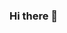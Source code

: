 ### Hi there 👋

<!--
**AJaySgr/AJaySgr** is a ✨ _special_ ✨ repository because its `README.md` (this file) appears on your GitHub profile.

Here are some ideas to get you started:

- 🔭 I’m currently working on Data Structure and Algorithm.
- 🌱 I’m currently learning  for SQl,BLockchain and Github.
- 👯 I’m looking to collaborate on idea of blockchain for Hospital management System. 
- 🤔 I’m looking for help with Advancement of Algorithm.
- 💬 Ask me about DataStructure question coding questions.
- 📫 How to reach me: +919599417416
- 😄 Pronouns: Ajau
- ⚡ Fun fact: I like coding and Gym.
-->

